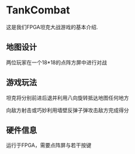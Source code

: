 # TankCombat

这是我们FPGA坦克大战游戏的基本介绍.

## 地图设计

两位玩家在一个18*18的点阵方屏中进行对战

## 游戏玩法

坦克将分别前进后退并利用八向旋转抵达地图任何地方

向敌方射击或巧妙利用墙壁反弹子弹攻击敌方完成得分

## 硬件信息

运行于FPGA，需要点阵屏与若干按键
